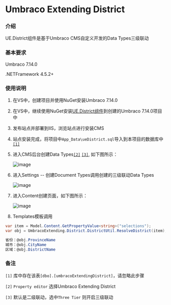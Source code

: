 # Umbraco Extending District #

### 介绍
UE.District组件是基于Umbraco CMS自定义开发的Data Types三级联动

### 基本要求

Umbraco 7.14.0

.NETFramework 4.5.2+

### 使用说明

1. 在VS中，创建项目并使用NuGet安装Umbraco 7.14.0
2. 在VS中，继续使用NuGet安装[UE.District组件](https://www.nuget.org/packages/UmbracoExtending.District "点击获取UE.District组件")到创建的Umbraco 7.14.0项目中
3. 发布站点并部署到IIS，浏览站点进行安装CMS

4. 站点安装完成，将项目中`App_Data\ueDistrict.sql`导入到本项目的数据库中[`[1]`](javascript:void(0); "库中存在该表[dbo].[umbracoExtendingDistrict]，请忽略此步骤")

5. 进入CMS后台创建Data Types[`[2]`](javascript:void(0); "Property editor选择Umbraco Extending District") [`[3]`](javascript:void(0); "默认是二级联动，选中Three Tier则开启三级联动"), 如下图所示：

    ![image](https://raw.githubusercontent.com/omp2013/UmbracoExtindingDocs/master/district/images/DataTypes.jpg)

6. 进入Settings -- 创建Document Types调用创建的三级联动Data Types

    ![image](https://raw.githubusercontent.com/omp2013/UmbracoExtindingDocs/master/district/images/doc_type.jpg)

7. 进入Content创建页面，如下图所示：

    ![image](https://raw.githubusercontent.com/omp2013/UmbracoExtindingDocs/master/district/images/Rendering.jpg)

8. Templates模板调用
```C#
var item = Model.Content.GetPropertyValue<string>("selections");
var obj = UmbracoExtending.District.DistrictUtil.ResolveDistrict(item);

省份：@obj.ProvinceName
城市：@obj.CityName
区域：@obj.DistrictName
```


### 备注

`[1]` 库中存在该表`[dbo].[umbracoExtendingDistrict]`，请忽略此步骤

`[2]` `Property editor` 选择Umbraco Extending District

`[3]` 默认是二级联动，选中`Three Tier` 则开启三级联动
